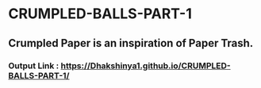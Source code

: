 # CRUMPLED-BALLS-PART-1

## Crumpled Paper is an inspiration of Paper Trash.

### Output Link :  https://Dhakshinya1.github.io/CRUMPLED-BALLS-PART-1/
